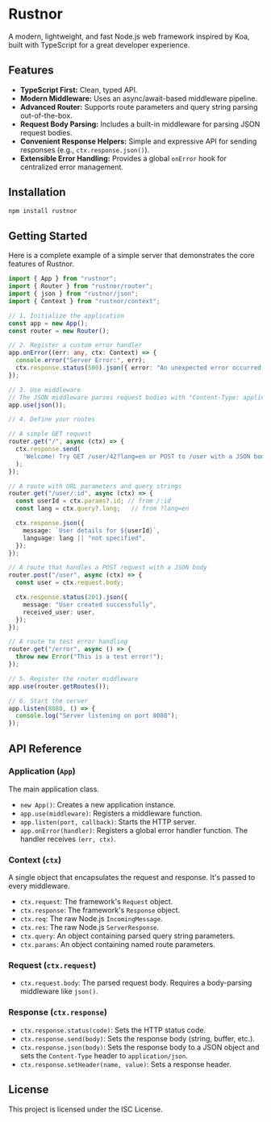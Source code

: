 # Rustnor

A modern, lightweight, and fast Node.js web framework inspired by Koa, built with TypeScript for a great developer experience.

## Features

- **TypeScript First:** Clean, typed API.
- **Modern Middleware:** Uses an async/await-based middleware pipeline.
- **Advanced Router:** Supports route parameters and query string parsing out-of-the-box.
- **Request Body Parsing:** Includes a built-in middleware for parsing JSON request bodies.
- **Convenient Response Helpers:** Simple and expressive API for sending responses (e.g., `ctx.response.json()`).
- **Extensible Error Handling:** Provides a global `onError` hook for centralized error management.

## Installation

```bash
npm install rustnor
```

## Getting Started

Here is a complete example of a simple server that demonstrates the core features of Rustnor.

```typescript
import { App } from "rustnor";
import { Router } from "rustnor/router";
import { json } from "rustnor/json";
import { Context } from "rustnor/context";

// 1. Initialize the application
const app = new App();
const router = new Router();

// 2. Register a custom error handler
app.onError((err: any, ctx: Context) => {
  console.error("Server Error:", err);
  ctx.response.status(500).json({ error: "An unexpected error occurred." });
});

// 3. Use middleware
// The JSON middleware parses request bodies with "Content-Type: application/json"
app.use(json());

// 4. Define your routes

// A simple GET request
router.get("/", async (ctx) => {
  ctx.response.send(
    'Welcome! Try GET /user/42?lang=en or POST to /user with a JSON body.',
  );
});

// A route with URL parameters and query strings
router.get("/user/:id", async (ctx) => {
  const userId = ctx.params?.id; // from /:id
  const lang = ctx.query?.lang;   // from ?lang=en

  ctx.response.json({
    message: `User details for ${userId}`,
    language: lang || "not specified",
  });
});

// A route that handles a POST request with a JSON body
router.post("/user", async (ctx) => {
  const user = ctx.request.body;

  ctx.response.status(201).json({
    message: "User created successfully",
    received_user: user,
  });
});

// A route to test error handling
router.get("/error", async () => {
  throw new Error("This is a test error!");
});

// 5. Register the router middleware
app.use(router.getRoutes());

// 6. Start the server
app.listen(8080, () => {
  console.log("Server listening on port 8080");
});
```

## API Reference

### Application (`App`)

The main application class.

- `new App()`: Creates a new application instance.
- `app.use(middleware)`: Registers a middleware function.
- `app.listen(port, callback)`: Starts the HTTP server.
- `app.onError(handler)`: Registers a global error handler function. The handler receives `(err, ctx)`.

### Context (`ctx`)

A single object that encapsulates the request and response. It's passed to every middleware.

- `ctx.request`: The framework's `Request` object.
- `ctx.response`: The framework's `Response` object.
- `ctx.req`: The raw Node.js `IncomingMessage`.
- `ctx.res`: The raw Node.js `ServerResponse`.
- `ctx.query`: An object containing parsed query string parameters.
- `ctx.params`: An object containing named route parameters.

### Request (`ctx.request`)

- `ctx.request.body`: The parsed request body. Requires a body-parsing middleware like `json()`.

### Response (`ctx.response`)

- `ctx.response.status(code)`: Sets the HTTP status code.
- `ctx.response.send(body)`: Sets the response body (string, buffer, etc.).
- `ctx.response.json(body)`: Sets the response body to a JSON object and sets the `Content-Type` header to `application/json`.
- `ctx.response.setHeader(name, value)`: Sets a response header.

## License

This project is licensed under the ISC License.